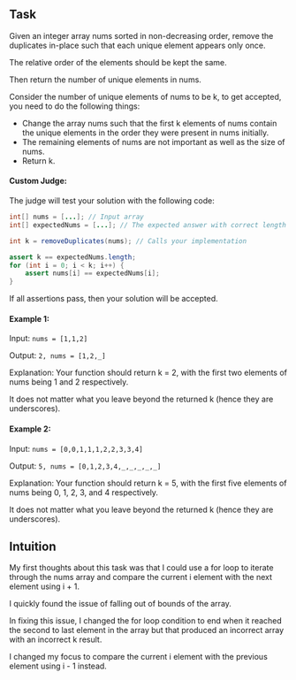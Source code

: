 ## Task
Given an integer array nums sorted in non-decreasing order, remove the duplicates in-place such that each unique element appears only once. 

The relative order of the elements should be kept the same. 

Then return the number of unique elements in nums.

Consider the number of unique elements of nums to be k, to get accepted, you need to do the following things:

* Change the array nums such that the first k elements of nums contain the unique elements in the order they were present in nums initially.
* The remaining elements of nums are not important as well as the size of nums.
* Return k.
  
#### Custom Judge:

The judge will test your solution with the following code:
```java
int[] nums = [...]; // Input array
int[] expectedNums = [...]; // The expected answer with correct length

int k = removeDuplicates(nums); // Calls your implementation

assert k == expectedNums.length;
for (int i = 0; i < k; i++) {
    assert nums[i] == expectedNums[i];
}
```
If all assertions pass, then your solution will be accepted.

#### Example 1:
Input: ```nums = [1,1,2]```

Output: ```2, nums = [1,2,_]```

Explanation: Your function should return k = 2, with the first two elements of nums being 1 and 2 respectively.

It does not matter what you leave beyond the returned k (hence they are underscores).

#### Example 2:
Input: ```nums = [0,0,1,1,1,2,2,3,3,4]```

Output: ```5, nums = [0,1,2,3,4,_,_,_,_,_]```

Explanation: Your function should return k = 5, with the first five elements of nums being 0, 1, 2, 3, and 4 respectively.

It does not matter what you leave beyond the returned k (hence they are underscores).

## Intuition
<!-- Describe your first thoughts on how to solve this problem. -->
My first thoughts about this task was that I could use a for loop to iterate through the nums array and compare the current i element with the next element using i + 1.

I quickly found the issue of falling out of bounds of the array.

In fixing this issue, I changed the for loop condition to end when it reached the second to last element in the array but that produced an incorrect array with an incorrect k result.

I changed my focus to compare the current i element with the previous element using i - 1 instead.


